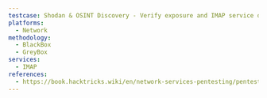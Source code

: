 ```yaml
---
testcase: Shodan & OSINT Discovery - Verify exposure and IMAP service details on Shodan with queries such as port:143 CAPABILITY or port:993 CAPABILITY
platforms: 
  - Network
methodology: 
  - BlackBox
  - GreyBox
services:
  - IMAP
references:
  - https://book.hacktricks.wiki/en/network-services-pentesting/pentesting-imap.html
---
```

